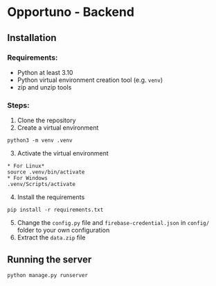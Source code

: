 # Opportuno - Backend

## Installation

### Requirements:
- Python at least 3.10
- Python virtual environment creation tool (e.g. `venv`)
- zip and unzip tools

### Steps:
1. Clone the repository
2. Create a virtual environment
```
python3 -m venv .venv
```
3. Activate the virtual environment
```
* For Linux*
source .venv/bin/activate
* For Windows
.venv/Scripts/activate
```
4. Install the requirements
```
pip install -r requirements.txt
```
5. Change the `config.py` file and `firebase-credential.json` in `config/` folder to your own configuration
6. Extract the `data.zip` file

## Running the server
```
python manage.py runserver
```